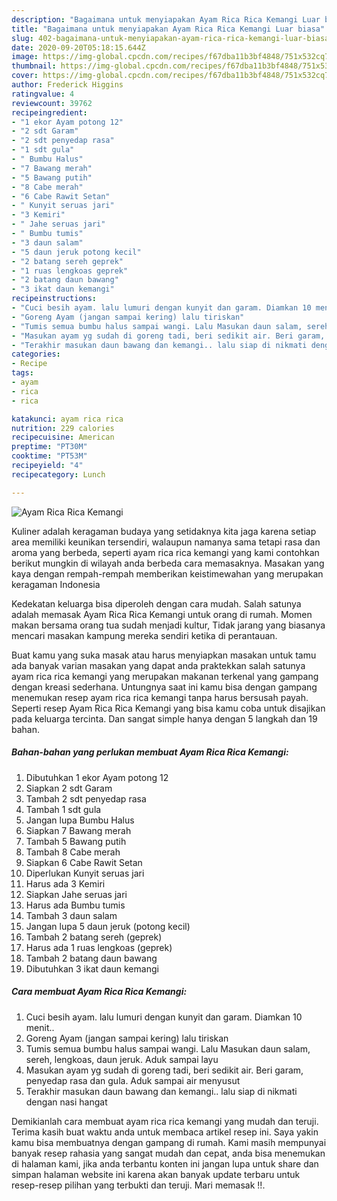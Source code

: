 ```yaml
---
description: "Bagaimana untuk menyiapakan Ayam Rica Rica Kemangi Luar biasa"
title: "Bagaimana untuk menyiapakan Ayam Rica Rica Kemangi Luar biasa"
slug: 402-bagaimana-untuk-menyiapakan-ayam-rica-rica-kemangi-luar-biasa
date: 2020-09-20T05:18:15.644Z
image: https://img-global.cpcdn.com/recipes/f67dba11b3bf4848/751x532cq70/ayam-rica-rica-kemangi-foto-resep-utama.jpg
thumbnail: https://img-global.cpcdn.com/recipes/f67dba11b3bf4848/751x532cq70/ayam-rica-rica-kemangi-foto-resep-utama.jpg
cover: https://img-global.cpcdn.com/recipes/f67dba11b3bf4848/751x532cq70/ayam-rica-rica-kemangi-foto-resep-utama.jpg
author: Frederick Higgins
ratingvalue: 4
reviewcount: 39762
recipeingredient:
- "1 ekor Ayam potong 12"
- "2 sdt Garam"
- "2 sdt penyedap rasa"
- "1 sdt gula"
- " Bumbu Halus"
- "7 Bawang merah"
- "5 Bawang putih"
- "8 Cabe merah"
- "6 Cabe Rawit Setan"
- " Kunyit seruas jari"
- "3 Kemiri"
- " Jahe seruas jari"
- " Bumbu tumis"
- "3 daun salam"
- "5 daun jeruk potong kecil"
- "2 batang sereh geprek"
- "1 ruas lengkoas geprek"
- "2 batang daun bawang"
- "3 ikat daun kemangi"
recipeinstructions:
- "Cuci besih ayam. lalu lumuri dengan kunyit dan garam. Diamkan 10 menit.."
- "Goreng Ayam (jangan sampai kering) lalu tiriskan"
- "Tumis semua bumbu halus sampai wangi. Lalu Masukan daun salam, sereh, lengkoas, daun jeruk. Aduk sampai layu"
- "Masukan ayam yg sudah di goreng tadi, beri sedikit air. Beri garam, penyedap rasa dan gula. Aduk sampai air menyusut"
- "Terakhir masukan daun bawang dan kemangi.. lalu siap di nikmati dengan nasi hangat"
categories:
- Recipe
tags:
- ayam
- rica
- rica

katakunci: ayam rica rica 
nutrition: 229 calories
recipecuisine: American
preptime: "PT30M"
cooktime: "PT53M"
recipeyield: "4"
recipecategory: Lunch

---
```



![Ayam Rica Rica Kemangi](https://img-global.cpcdn.com/recipes/f67dba11b3bf4848/751x532cq70/ayam-rica-rica-kemangi-foto-resep-utama.jpg)

Kuliner adalah keragaman budaya yang setidaknya kita jaga karena setiap area memiliki keunikan tersendiri, walaupun namanya sama tetapi rasa dan aroma yang berbeda, seperti ayam rica rica kemangi yang kami contohkan berikut mungkin di wilayah anda berbeda cara memasaknya. Masakan yang kaya dengan rempah-rempah memberikan keistimewahan yang merupakan keragaman Indonesia



Kedekatan keluarga bisa diperoleh dengan cara mudah. Salah satunya adalah memasak Ayam Rica Rica Kemangi untuk orang di rumah. Momen makan bersama orang tua sudah menjadi kultur, Tidak jarang yang biasanya mencari masakan kampung mereka sendiri ketika di perantauan.

Buat kamu yang suka masak atau harus menyiapkan masakan untuk tamu ada banyak varian masakan yang dapat anda praktekkan salah satunya ayam rica rica kemangi yang merupakan makanan terkenal yang gampang dengan kreasi sederhana. Untungnya saat ini kamu bisa dengan gampang menemukan resep ayam rica rica kemangi tanpa harus bersusah payah.
Seperti resep Ayam Rica Rica Kemangi yang bisa kamu coba untuk disajikan pada keluarga tercinta. Dan sangat simple hanya dengan 5 langkah dan 19 bahan.


<!--inarticleads1-->

##### Bahan-bahan yang perlukan membuat Ayam Rica Rica Kemangi:

1. Dibutuhkan 1 ekor Ayam potong 12
1. Siapkan 2 sdt Garam
1. Tambah 2 sdt penyedap rasa
1. Tambah 1 sdt gula
1. Jangan lupa  Bumbu Halus
1. Siapkan 7 Bawang merah
1. Tambah 5 Bawang putih
1. Tambah 8 Cabe merah
1. Siapkan 6 Cabe Rawit Setan
1. Diperlukan  Kunyit seruas jari
1. Harus ada 3 Kemiri
1. Siapkan  Jahe seruas jari
1. Harus ada  Bumbu tumis
1. Tambah 3 daun salam
1. Jangan lupa 5 daun jeruk (potong kecil)
1. Tambah 2 batang sereh (geprek)
1. Harus ada 1 ruas lengkoas (geprek)
1. Tambah 2 batang daun bawang
1. Dibutuhkan 3 ikat daun kemangi




<!--inarticleads2-->

##### Cara membuat  Ayam Rica Rica Kemangi:

1. Cuci besih ayam. lalu lumuri dengan kunyit dan garam. Diamkan 10 menit..
1. Goreng Ayam (jangan sampai kering) lalu tiriskan
1. Tumis semua bumbu halus sampai wangi. Lalu Masukan daun salam, sereh, lengkoas, daun jeruk. Aduk sampai layu
1. Masukan ayam yg sudah di goreng tadi, beri sedikit air. Beri garam, penyedap rasa dan gula. Aduk sampai air menyusut
1. Terakhir masukan daun bawang dan kemangi.. lalu siap di nikmati dengan nasi hangat




Demikianlah cara membuat ayam rica rica kemangi yang mudah dan teruji. Terima kasih buat waktu anda untuk membaca artikel resep ini. Saya yakin kamu bisa membuatnya dengan gampang di rumah. Kami masih mempunyai banyak resep rahasia yang sangat mudah dan cepat, anda bisa menemukan di halaman kami, jika anda terbantu konten ini jangan lupa untuk share dan simpan halaman website ini karena akan banyak update terbaru untuk resep-resep pilihan yang terbukti dan teruji. Mari memasak !!. 
